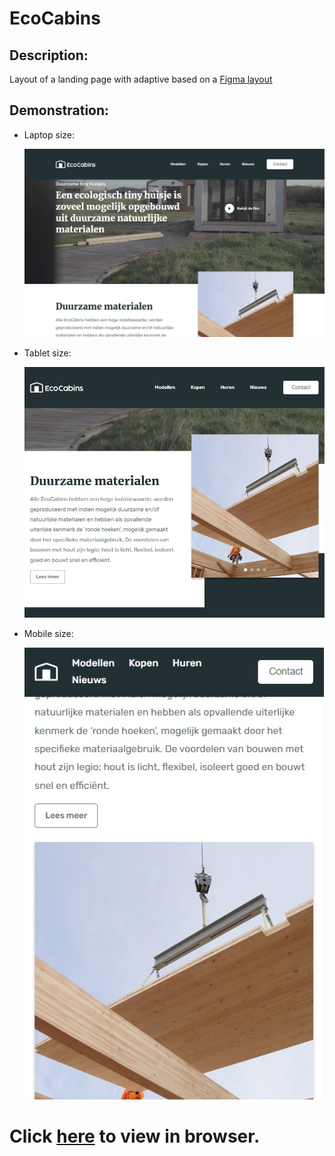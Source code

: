 # EcoCabins

## Description:

Layout of a landing page with adaptive based on a [Figma layout](https://www.figma.com/community/file/1018095179760337641/ecocabins-landingspage)

## Demonstration:

- Laptop size:

  ![Laptop size](/img/readme/laptop.jpg "Laptop size")

- Tablet size:

  ![Tablet size](/img/readme/tablet.jpg "Tablet size")

- Mobile size:

  ![Mobile size](/img/readme/mobile-l.jpg "Mobile size")

# Click [here](https://ecocabins-landing.surge.sh/) to view in browser.
